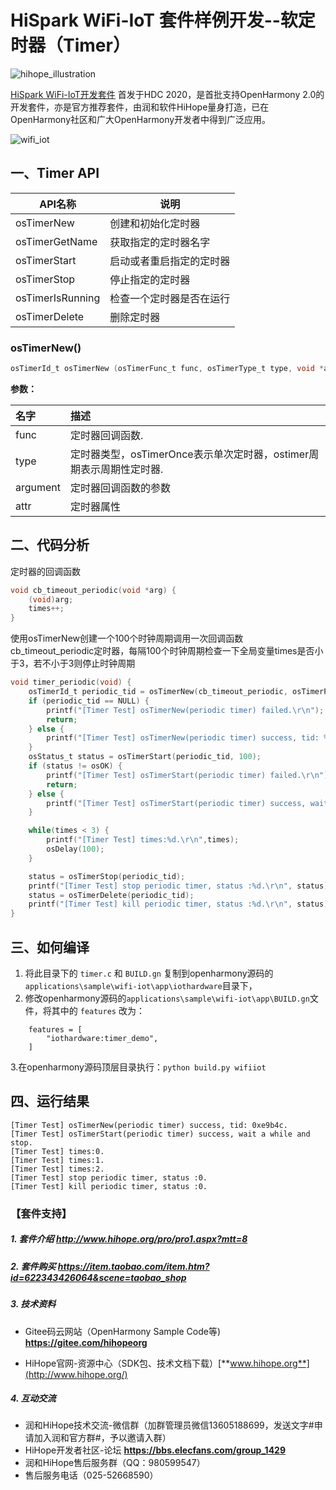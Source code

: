 # HiSpark WiFi-IoT 套件样例开发--软定时器（Timer）

![hihope_illustration](https://gitee.com/hihopeorg/hispark-hm-pegasus/raw/master/docs/figures/hihope_illustration.png)

[HiSpark WiFi-IoT开发套件](https://item.taobao.com/item.htm?spm=a1z10.1-c-s.w5003-23341819265.1.bf644a82Da9PZK&id=622343426064&scene=taobao_shop) 首发于HDC 2020，是首批支持OpenHarmony 2.0的开发套件，亦是官方推荐套件，由润和软件HiHope量身打造，已在OpenHarmony社区和广大OpenHarmony开发者中得到广泛应用。

![wifi_iot](https://gitee.com/hihopeorg/hispark-hm-pegasus/raw/master/docs/figures/2.png)

## 一、Timer API

| API名称          | 说明                     |
| ---------------- | ------------------------ |
| osTimerNew       | 创建和初始化定时器       |
| osTimerGetName   | 获取指定的定时器名字     |
| osTimerStart     | 启动或者重启指定的定时器 |
| osTimerStop      | 停止指定的定时器         |
| osTimerIsRunning | 检查一个定时器是否在运行 |
| osTimerDelete    | 删除定时器               |

### osTimerNew()

```c
osTimerId_t osTimerNew (osTimerFunc_t func, osTimerType_t type, void *argument, const osTimerAttr_t *attr)
```

**参数：**

| 名字     | 描述                                                         |
| :------- | :----------------------------------------------------------- |
| func     | 定时器回调函数.                                              |
| type     | 定时器类型，osTimerOnce表示单次定时器，ostimer周期表示周期性定时器. |
| argument | 定时器回调函数的参数                                         |
| attr     | 定时器属性                                                   |

## 二、代码分析

定时器的回调函数

```c
void cb_timeout_periodic(void *arg) {
    (void)arg;
    times++;
}
```

使用osTimerNew创建一个100个时钟周期调用一次回调函数cb_timeout_periodic定时器，每隔100个时钟周期检查一下全局变量times是否小于3，若不小于3则停止时钟周期

```c
void timer_periodic(void) {
    osTimerId_t periodic_tid = osTimerNew(cb_timeout_periodic, osTimerPeriodic, NULL, NULL);
    if (periodic_tid == NULL) {
        printf("[Timer Test] osTimerNew(periodic timer) failed.\r\n");
        return;
    } else {
        printf("[Timer Test] osTimerNew(periodic timer) success, tid: %p.\r\n",periodic_tid);
    }
    osStatus_t status = osTimerStart(periodic_tid, 100);
    if (status != osOK) {
        printf("[Timer Test] osTimerStart(periodic timer) failed.\r\n");
        return;
    } else {
        printf("[Timer Test] osTimerStart(periodic timer) success, wait a while and stop.\r\n");
    }

    while(times < 3) {
        printf("[Timer Test] times:%d.\r\n",times);
        osDelay(100);
    }

    status = osTimerStop(periodic_tid);
    printf("[Timer Test] stop periodic timer, status :%d.\r\n", status);
    status = osTimerDelete(periodic_tid);
    printf("[Timer Test] kill periodic timer, status :%d.\r\n", status);
}

```



## 三、如何编译

1. 将此目录下的 `timer.c` 和 `BUILD.gn` 复制到openharmony源码的`applications\sample\wifi-iot\app\iothardware`目录下，
2. 修改openharmony源码的`applications\sample\wifi-iot\app\BUILD.gn`文件，将其中的 `features` 改为：

```
    features = [
        "iothardware:timer_demo",
    ]
```

   3.在openharmony源码顶层目录执行：`python build.py wifiiot`

## 四、运行结果

```
[Timer Test] osTimerNew(periodic timer) success, tid: 0xe9b4c.
[Timer Test] osTimerStart(periodic timer) success, wait a while and stop.
[Timer Test] times:0.
[Timer Test] times:1.
[Timer Test] times:2.
[Timer Test] stop periodic timer, status :0.
[Timer Test] kill periodic timer, status :0.
```

### 【套件支持】

##### 1. 套件介绍  http://www.hihope.org/pro/pro1.aspx?mtt=8

##### 2. 套件购买  https://item.taobao.com/item.htm?id=622343426064&scene=taobao_shop

##### 3. 技术资料

- Gitee码云网站（OpenHarmony Sample Code等) **https://gitee.com/hihopeorg**

- HiHope官网-资源中心（SDK包、技术文档下载）[**www.hihope.org**](http://www.hihope.org/)

##### 4. 互动交流

- 润和HiHope技术交流-微信群（加群管理员微信13605188699，发送文字#申请加入润和官方群#，予以邀请入群）
- HiHope开发者社区-论坛 **https://bbs.elecfans.com/group_1429**
- 润和HiHope售后服务群（QQ：980599547）
- 售后服务电话（025-52668590）

